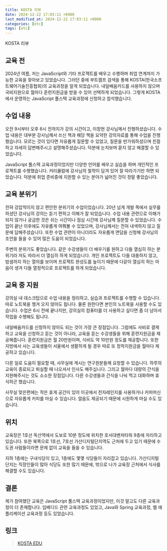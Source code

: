 ```yaml
---
title: KOSTA 리뷰
date: 2024-12-22 17:03:11 +0900
last_modified_at: 2024-12-22 17:03:11 +0900
categories: [etc]
tags: [etc]
---
```


KOSTA 리뷰

## 교육 전

2024년 여름, 저는 JavaScript와 기타 프로젝트를 배우고 수행하며 취업 연계까지 가능한 교육을 찾아보고 있었습니다. 그러던 중에 부트캠프 검색을 통해 KOSTA(한국소프트웨어기술진흥협회)의 교육과정을 알게 되었습니다. 내일배움카드를 사용하지 않으며 국비지원으로 월마다 훈련지원금을 받을 수 있어 선택하게 되었습니다. 그렇게 KOSTA에서 운영하는 JavaScript 풀스택 교육과정에 신청하고 참석했습니다.

## 수업 내용

오전 9시부터 오후 6시 전까지가 강의 시간이고, 이창현 강사님께서 진행하셨습니다. 수업 내용은 대부분 강사님께서 쓰신 책과 해당 책을 요약한 강의자료를 통해 수업을 진행했습니다. 모르는 것이 있다면 자유롭게 질문할 수 있었고, 질문을 반가워하셨으며 친절하고 자세히 답변해주시고 설명해주셨습니다. 덕분에 눈치보며 묻지 않고 해결할 수 있었습니다.

JavaScript 풀스택 교육과정이었지만 다양한 언어를 배우고 실습을 하며 개인적인 프로젝트를 수행했습니다. 커리큘럼에 강사님의 철학이 담겨 있어 잘 따라가기만 하면 되었습니다. 덕분에 취업 준비중에 지원할 수 있는 분야가 넓어진 것이 정말 좋았습니다.

## 교육 분위기

전혀 강압적이지 않고 편안한 분위기의 수업이었습니다. 20년 넘게 개발 쪽에서 실무를 하셨던 강사님의 강의는 듣기 편하고 이해가 잘 되었습니다. 수업 내용 관련으로 이해가 되지 않거나 궁금한 것은 쉬는 시간이나 점심 시간에 강사님께 질문할 수 있었습니다. 수업이 끝난 이후에도 자유롭게 여쭤볼 수 있었으며, 강사님께서는 전혀 내색하지 않고 질문에 답해주셨습니다. 또한 수업 관련이 아니더라도 자유롭게 면담을 신청해 강사님의 조언을 들을 수 있어 많은 도움이 되었습니다.

주변의 분위기도 좋았습니다. 같은 수강생들이 더 배우기를 원하고 다들 열심히 하는 분위기라 저도 따라서 더 열심히 하게 되었습니다. 개인 프로젝트도 다들 대충하지 않고, 밤샘까지 하는 열의를 보이며 프로젝트 완성도를 높이기 때문에 다같이 열심히 하는 마음이 생겨 다들 열정적으로 프로젝트를 하게 되었습니다.

## 교육 중 지원

강의실 내 데스크탑으로 수업 내용을 정리하고, 실습과 프로젝트를 수행할 수 있습니다. 따로 노트북을 챙겨 오지 않아도 됩니다. 물론 원한다면 본인의 노트북을 사용할 수도 있습니다. 수업은 6시 전에 끝나지만, 강의실의 컴퓨터를 더 사용하고 싶다면 좀 더 남아서 작업을 수행해도 됩니다.

내일배움카드를 신청하지 않아도 되는 것이 가장 큰 장점입니다. 그럼에도 사비로 결제하고 교육을 신청하고 듣는 것이 아니라, 교육을 듣는 수강생들을 위해 훈련지원금을 제공해줍니다. 훈련지원금은 월 20만원이며, 식비도 약 10만원 정도를 제공합니다. 또한 지방에서 사는 교육생들이 서울에서 생활하게 될 경우 따로 또 정착지원금을 월마다 제공하고 있습니다.

다른 일로 도움이 필요할 때, 사무실에 계시는 연구원분들께 요청할 수 있습니다. 하루의 교육이 종료되고 퇴실할 때 나오셔서 인사도 해주십니다. 그리고 월마다 대량의 간식을 지원해주시는 것도 소소한 장점입니다. 다른 수강생들과 간식을 나눠 먹고 대화하며 휴식하곤 했습니다.

사무실 맞은편에는 작은 휴게 공간이 있어 이곳에서 전자레인지를 사용하거나 커피머신으로 자유롭게 커피를 마실 수 있습니다. 얼음도 제공되기 때문에 시원하게 마실 수도 있습니다.

## 위치

교육장은 1호선 독산역에서 도보로 10분 정도에 위치한 호서대벤처타워 9층에 자리하고 있습니다. 또한 북쪽으로 1호선, 7호선 가산디지털단지역도 근처에 두고 있기 때문에 수도권 사람들이라면 문제 없이 교육을 들을 수 있습니다.

지하 1층에는 구내식당이 있고, 1층에도 몇몇 식당들이 자리잡고 있습니다. 가산디지털단지는 직장인들이 많아 식당도 또한 많기 때문에, 밖으로 나가 교육장 근처에서 식사를 해결할 수도 있습니다.

## 결론

제가 참여했던 교육은 JavaScript 풀스택 교육과정이었지만, 이것 말고도 다른 교육과정이 더 존재합니다. 임베디드 관련 교육과정도 있었고, Java와 Spring 교육과정, 웹 애플리케이션 교육과정 등도 있었습니다.

## 링크

> [KOSTA EDU](https://edu.kosta.or.kr/)
